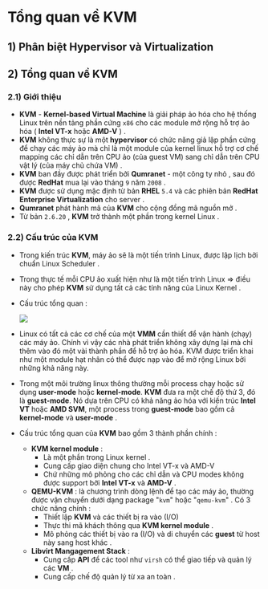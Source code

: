 # Tổng quan về KVM
## **1) Phân biệt Hypervisor và Virtualization**
## **2) Tổng quan về KVM**
### **2.1) Giới thiệu**
- **KVM** - **Kernel-based Virtual Machine** là giải pháp ảo hóa cho hệ thống Linux trên nền tảng phần cứng `x86` cho các module mở rộng hỗ trợ ảo hóa ( **Intel VT-x** hoặc **AMD-V** ) .
- **KVM** không thực sự là một **hypervisor** có chức năng giả lập phần cứng để chạy các máy ảo mà chỉ là một module của kernel linux hỗ trợ cơ chế mapping các chỉ dẫn trên CPU ảo (của guest VM) sang chỉ dẫn trên CPU vật lý (của máy chủ chứa VM) .
- **KVM** ban đầy được phát triển bởi **Qumranet** - một công ty nhỏ , sau đó được **RedHat** mua lại vào tháng `9` năm `2008` .
- **KVM** được sử dụng mặc định từ bản **RHEL** `5.4` và các phiên bản **RedHat Enterprise Virtualization** cho server .
- **Qumranet** phát hành mã của **KVM** cho cộng đồng mã nguồn mở .
- Từ bản `2.6.20` , **KVM** trở thành một phần trong kernel Linux .
### **2.2) Cấu trúc của KVM**
- Trong kiến trúc **KVM**, máy ảo sẽ là một tiến trình Linux, được lập lịch bởi chuẩn Linux Scheduler .
- Trong thực tế mỗi CPU ảo xuất hiện như là một tiến trình Linux => điều này cho phép **KVM** sử dụng tất cả các tính năng của Linux Kernel .
- Cấu trúc tổng quan :

    <img src=https://i.imgur.com/lV5Lviv.png>

- Linux có tất cả các cơ chế của một **VMM** cần thiết để vận hành (chạy) các máy ảo. Chính vì vậy các nhà phát triển không xây dựng lại mà chỉ thêm vào đó một vài thành phần để hỗ trợ ảo hóa. KVM được triển khai như một module hạt nhân có thể được nạp vào để mở rộng Linux bởi những khả năng này.
- Trong một môi trường linux thông thường mỗi process chạy hoặc sử dụng **user-mode** hoặc **kernel-mode**. **KVM** đưa ra một chế độ thứ 3, đó là **guest-mode**. Nó dựa trên CPU có khả năng ảo hóa với kiến trúc **Intel VT** hoặc **AMD SVM**, một process trong **guest-mode** bao gồm cả **kernel-mode** và **user-mode** .
- Cấu trúc tổng quan của **KVM** bao gồm 3 thành phần chính :
    - **KVM kernel module** :
        - Là một phần trong Linux kernel .
        - Cung cấp giao diện chung cho Intel VT-x và AMD-V
        - Chứ những mô phỏng cho các chỉ dẫn và CPU modes không được support bởi **Intel VT-x** và **AMD-V** .
    - **QEMU-KVM** : là chương trình dòng lệnh để tạo các máy ảo, thường được vận chuyển dưới dạng package "`kvm`" hoặc "`qemu-kvm`" . Có 3 chức năng chính :
        - Thiết lập **KVM** và các thiết bị ra vào (I/O)
        - Thực thi mã khách thông qua **KVM kernel module** .
        - Mô phỏng các thiết bị vào ra (I/O) và di chuyển các **guest** từ host này sang host khác .
    - **Libvirt Mangagement Stack** :
        - Cung cấp **API** để các tool như `virsh` có thể giao tiếp và quản lý các **VM** .
        - Cung cấp chế độ quản lý từ xa an toàn .
        